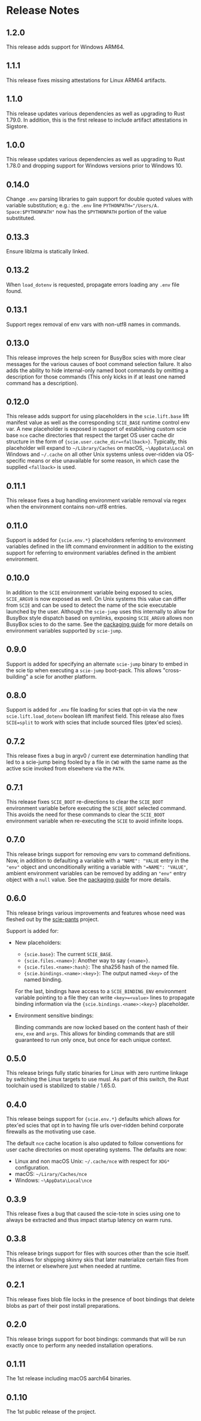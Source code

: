 # Release Notes

## 1.2.0

This release adds support for Windows ARM64.

## 1.1.1

This release fixes missing attestations for Linux ARM64 artifacts.

## 1.1.0

This release updates various dependencies as well as upgrading to Rust
1.79.0. In addition, this is the first release to include artifact
attestations in Sigstore.

## 1.0.0

This release updates various dependencies as well as upgrading to Rust
1.78.0 and dropping support for Windows versions prior to Windows 10.

## 0.14.0

Change `.env` parsing libraries to gain support for double quoted values with variable
substitution; e.g.: the `.env` line `PYTHONPATH="/Users/A. Space:$PYTHONPATH"` now has the
`$PYTHONPATH` portion of the value substituted.

## 0.13.3

Ensure liblzma is statically linked.

## 0.13.2

When `load_dotenv` is requested, propagate errors loading any `.env` file found.

## 0.13.1

Support regex removal of env vars with non-utf8 names in commands.

## 0.13.0

This release improves the help screen for BusyBox scies with more clear messages for the various
causes of boot command selection failure. It also adds the ability to hide internal-only named boot
commands by omitting a description for those commands (This only kicks in if at least one named
command has a description).

## 0.12.0

This release adds support for using placeholders in the `scie.lift.base` lift manifest value as well
as the corresponding `SCIE_BASE` runtime control env var. A new placeholder is exposed in support of
establishing custom scie base `nce` cache directories that respect the target OS user cache dir
structure in the form of `{scie.user.cache_dir=<fallback>}`. Typically, this placeholder will expand
to `~/Library/Caches` on macOS, `~\AppData\Local` on Windows and `~/.cache` on all other Unix
systems unless over-ridden via OS-specific means or else unavailable for some reason, in which case
the supplied `<fallback>` is used.

## 0.11.1

This release fixes a bug handling environment variable removal via regex when the environment
contains non-utf8 entries.

## 0.11.0

Support is added for `{scie.env.*}` placeholders referring to environment variables defined in the
lift command environment in addition to the existing support for referring to environment variables
defined in the ambient environment.

## 0.10.0

In addition to the `SCIE` environment variable being exposed to scies, `SCIE_ARGV0` is now exposed
as well. On Unix systems this value can differ from `SCIE` and can be used to detect the name of the
scie executable launched by the user. Although the `scie-jump` uses this internally to allow for
BusyBox style dispatch based on symlinks, exposing `SCIE_ARGV0` allows non BusyBox scies to do the
same.  See the [packaging guide](docs/packaging.md) for more details on environment variables
supported by `scie-jump`.

## 0.9.0

Support is added for specifying an alternate `scie-jump` binary to embed in the scie tip when
executing a `scie-jump` boot-pack. This allows "cross-building" a scie for another platform.

## 0.8.0

Support is added for `.env` file loading for scies that opt-in via the new `scie.lift.load_dotenv`
boolean lift manifest field. This release also fixes `SCIE=split` to work with scies that include
sourced files (ptex'ed scies).

## 0.7.2

This release fixes a bug in argv0 / current exe determination handling that led to a scie-jump
being fooled by a file in `CWD` with the same name as the active scie invoked from elsewhere via
the `PATH`.

## 0.7.1

This release fixes `SCIE_BOOT` re-directions to clear the `SCIE_BOOT` environment variable before
executing the `SCIE_BOOT` selected command. This avoids the need for these commands to clear the
`SCIE_BOOT` environment variable when re-executing the `SCIE` to avoid infinite loops.

## 0.7.0

This release brings support for removing env vars to command definitions. Now, in addition to
defaulting a variable with a `"NAME": "VALUE` entry in the `"env"` object and unconditionally
writing a variable with `"=NAME": "VALUE"`, ambient environment variables can be removed by adding
an `"env"` entry object with a `null` value. See the [packaging guide](docs/packaging.md) for more
details.

## 0.6.0

This release brings various improvements and features whose need was fleshed out by the
[scie-pants](https://github.com/pantsbuild/scie-pants) project.

Support is added for:

+ New placeholders:

  - `{scie.base}`: The current `SCIE_BASE`.
  - `{scie.files.<name>}`: Another way to say `{<name>}`.
  - `{scie.files.<name>:hash}`: The sha256 hash of the named file.
  - `{scie.bindings.<name>:<key>}`: The output named `<key>` of the named binding.

  For the last, bindings have access to a `SCIE_BINDING_ENV` environment variable pointing to a
  file they can write `<key>=<value>` lines to propagate binding information via the
  `{scie.bindings.<name>:<key>}` placeholder.

+ Environment sensitive bindings:

  Binding commands are now locked based on the content hash of their `env`, `exe` and `args`. This
  allows for binding commands that are still guaranteed to run only once, but once for each unique
  context.

## 0.5.0

This release brings fully static binaries for Linux with zero runtime
linkage by switching the Linux targets to use musl. As part of this
switch, the Rust toolchain used is stabilized to stable / 1.65.0.

## 0.4.0

This release beings support for `{scie.env.*}` defaults which allows for ptex'ed scies that opt
in to having file urls over-ridden behind corporate firewalls as the motivating use case.

The default `nce` cache location is also updated to follow conventions for user cache directories
on most operating systems. The defaults are now:
+ Linux and non macOS Unix: `~/.cache/nce` with respect for `XDG*` configuration.
+ macOS: `~/Lirary/Caches/nce`
+ Windows: `~\AppData\Local\nce`

## 0.3.9

This release fixes a bug that caused the scie-tote in scies using one to always be extracted and
thus impact startup latency on warm runs.

## 0.3.8

This release brings support for files with sources other than the scie itself. This allows for
shipping skinny skis that later materialize certain files from the internet or elsewhere just when
needed at runtime.

## 0.2.1

This release fixes blob file locks in the presence of boot bindings that delete blobs as part of
their post install preparations.

## 0.2.0

This release brings support for boot bindings: commands that will be run exactly once to perform
any needed installation operations.

## 0.1.11

The 1st release including macOS aarch64 binaries.

## 0.1.10

The 1st public release of the project.

